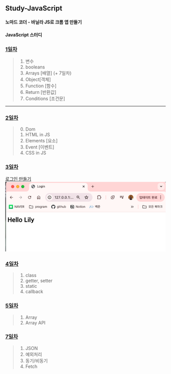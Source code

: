 ## Study-JavaScript
#### 노마드 코더 - 바닐라 JS로 크롬 앱 만들기
#### JavaScript 스터디

### [1일차](https://github.com/KangJeoungMi/Study-JavaScript/blob/master/markdown/day01.md)

> 1. 변수
> 2. booleans
> 3. Arrays [배열] (+ 7일차)
> 4. Object[객체]
> 5. Function [함수]
> 6. Return [반환값]
> 7. Conditions [조건문]
---

### [2일차](https://github.com/KangJeoungMi/Study-JavaScript/blob/master/markdown/day02.md)

> 0. Dom
> 1. HTML in JS
> 2. Elements [요소]
> 3. Event [이벤트]
> 4. CSS in JS

### [3일차](https://github.com/KangJeoungMi/Study-JavaScript/blob/master/markdown/Login.md)

[로그인 만들기](https://github.com/KangJeoungMi/Study-JavaScript/blob/master/markdown/Login.md)
![img_1.png](/images/Login/img04.png)

### [4일차](https://github.com/KangJeoungMi/Study-JavaScript/blob/master/markdown/day03.md)
> 1. class
> 2. getter, setter
> 3. static
> 4. callback

### [5일차](https://github.com/KangJeoungMi/Study-JavaScript/blob/master/markdown/day04.md)
> 1. Array
> 2. Array API

### [7일차](https://github.com/KangJeoungMi/Study-JavaScript/blob/master/markdown/day05.md)
> 1. JSON
> 2. 예외처리
> 3. 동기/비동기
> 4. Fetch
